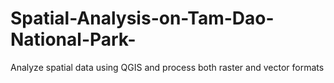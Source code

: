 # Spatial-Analysis-on-Tam-Dao-National-Park-
Analyze spatial data using QGIS and process both raster and vector formats
